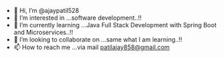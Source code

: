 - 👋 Hi, I’m @ajaypatil528
- 👀 I’m interested in ...software development..!!
- 🌱 I’m currently learning ...Java Full Stack Development with Spring Boot and Microservices..!!
- 💞️ I’m looking to collaborate on ...same what I am learning..!!
- 📫 How to reach me ...via mail patilajay858@gmail.com 

<!---
ajaypatil528/ajaypatil528 is a ✨ special ✨ repository because its `README.md` (this file) appears on your GitHub profile.
You can click the Preview link to take a look at your changes.
--->
